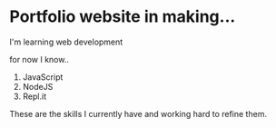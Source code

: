
# Portfolio website in making...
I'm learning web development

for now I know..
1. JavaScript
2. NodeJS
3. Repl.it

These are the skills I currently have and working hard to refine them.
